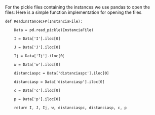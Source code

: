 For the pickle files containing the instances we use pandas to open the files:
Here is a simple function implementation for opening the files.


    def ReadInstanceCFP(InstanciaFile):
        
        Data = pd.read_pickle(InstanciaFile)
    
        I = Data['I'].iloc[0]
    
        J = Data['J'].iloc[0]
    
        Ij = Data['Ij'].iloc[0]
    
        w = Data['w'].iloc[0]
    
        distanciaspc = Data['distanciaspc'].iloc[0]
    
        distanciasp = Data['distanciasp'].iloc[0]
    
        c = Data['c'].iloc[0]
    
        p = Data['p'].iloc[0]
    
        return I, J, Ij, w, distanciaspc, distanciasp, c, p

